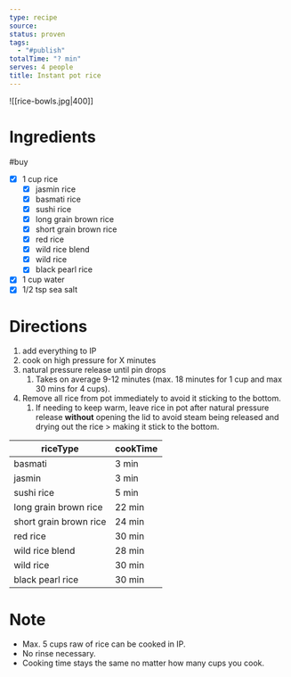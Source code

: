 ```yaml
---
type: recipe
source: 
status: proven
tags:
  - "#publish"
totalTime: "? min"
serves: 4 people
title: Instant pot rice
---
```

![[rice-bowls.jpg|400]]
# Ingredients
#buy
- [x] 1 cup rice
	- [x] jasmin rice
	- [x] basmati rice
	- [x] sushi rice
	- [x] long grain brown rice
	- [x] short grain brown rice
	- [x] red rice
	- [x] wild rice blend
	- [x] wild rice
	- [x] black pearl rice
- [x] 1 cup water
- [x] 1/2 tsp sea salt
# Directions
1. add everything to IP
2. cook on high pressure for X minutes
3. natural pressure release until pin drops
	1. Takes on average 9-12 minutes (max. 18 minutes for 1 cup and max 30 mins for 4 cups).
4. Remove all rice from pot immediately to avoid it sticking to the bottom.
	1. If needing to keep warm, leave rice in pot after natural pressure release **without** opening the lid to avoid steam being released and drying out the rice > making it stick to the bottom.

| riceType               | cookTime |
| ---------------------- | -------- |
| basmati                | 3 min    |
| jasmin                 | 3 min    |
| sushi rice             | 5 min    |
| long grain brown rice  | 22 min   |
| short grain brown rice | 24 min   |
| red rice               | 30 min   |
| wild rice blend        | 28 min   |
| wild rice              | 30 min   |
| black pearl rice       | 30 min   |
# Note
- Max. 5 cups raw of rice can be cooked in IP.
- No rinse necessary.
- Cooking time stays the same no matter how many cups you cook.